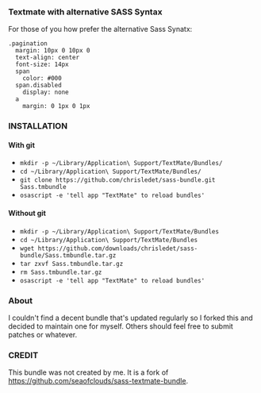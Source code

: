 ### Textmate with alternative SASS Syntax

For those of you how prefer the alternative Sass Synatx:

    .pagination
      margin: 10px 0 10px 0
      text-align: center
      font-size: 14px
      span
        color: #000
      span.disabled
        display: none
      a 
        margin: 0 1px 0 1px

### INSTALLATION

#### With git

* `mkdir -p ~/Library/Application\ Support/TextMate/Bundles/`
* `cd ~/Library/Application\ Support/TextMate/Bundles/`
* `git clone https://github.com/chrisledet/sass-bundle.git Sass.tmbundle`
* `osascript -e 'tell app "TextMate" to reload bundles'`

#### Without git
* `mkdir -p ~/Library/Application\ Support/TextMate/Bundles`
* `cd ~/Library/Application\ Support/TextMate/Bundles`
* `wget https://github.com/downloads/chrisledet/sass-bundle/Sass.tmbundle.tar.gz`
* `tar zxvf Sass.tmbundle.tar.gz`
* `rm Sass.tmbundle.tar.gz`
* `osascript -e 'tell app "TextMate" to reload bundles'`

### About
I couldn't find a decent bundle that's updated regularly so I forked this and decided to 
maintain one for myself. Others should feel free to submit patches or whatever.

### CREDIT
This bundle was not created by me. It is a fork of <https://github.com/seaofclouds/sass-textmate-bundle>.
